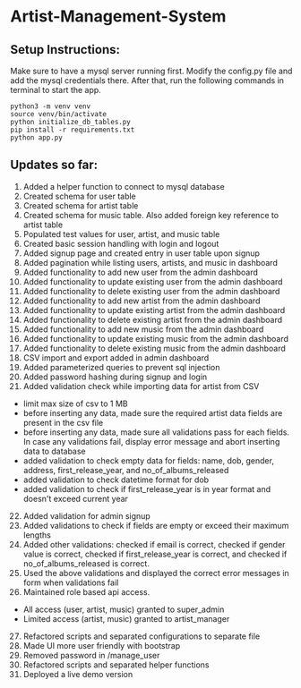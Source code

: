 # Artist-Management-System

## Setup Instructions:
Make sure to have a mysql server running first.
Modify the config.py file and add the mysql credentials there. After that, run the following commands in terminal to start the app.
```
python3 -m venv venv
source venv/bin/activate
python initialize_db_tables.py
pip install -r requirements.txt
python app.py
```

## Updates so far:
1. Added a helper function to connect to mysql database
2. Created schema for user table
3. Created schema for artist table
4. Created schema for music table. Also added foreign key reference to artist table
5. Populated test values for user, artist, and music table
6. Created basic session handling with login and logout
7. Added signup page and created entry in user table upon signup
8. Added pagination while listing users, artists, and music in dashboard
9. Added functionality to add new user from the admin dashboard
10. Added functionality to update existing user from the admin dashboard
11. Added functionality to delete existing user from the admin dashboard
12. Added functionality to add new artist from the admin dashboard
13. Added functionality to update existing artist from the admin dashboard
14. Added functionality to delete existing artist from the admin dashboard
15. Added functionality to add new music from the admin dashboard
16. Added functionality to update existing music from the admin dashboard
17. Added functionality to delete existing music from the admin dashboard
18. CSV import and export added in admin dashboard
19. Added  parameterized queries to prevent sql injection
20. Added password hashing during signup and login
21. Added validation check while importing data for artist from CSV
* limit max size of csv to 1 MB
* before inserting any data, made sure the required artist data fields are present in the csv file
* before inserting any data, made sure all validations pass for each fields. In case any validations fail, display error message and abort inserting data to database
* added validation to check empty data for fields: name, dob, gender, address, first_release_year, and no_of_albums_released
* added validation to check datetime format for dob
* added validation to check if first_release_year is in year format and doesn't exceed current year
22. Added validation for admin signup
23. Added validations to check if fields are empty or exceed their maximum lengths
24. Added other validations: checked if email is correct, checked if gender value is correct,
    checked if first_release_year is correct, and checked if no_of_albums_released is correct.
25. Used the above validations and displayed the correct error messages in form when validations fail
26. Maintained role based api access. 
* All access (user, artist, music) granted to super_admin
* Limited access (artist, music) granted to artist_manager
27. Refactored scripts and separated configurations to separate file
28. Made UI more user friendly with bootstrap
29. Removed password in /manage_user
30. Refactored scripts and separated helper functions
31. Deployed a live demo version
